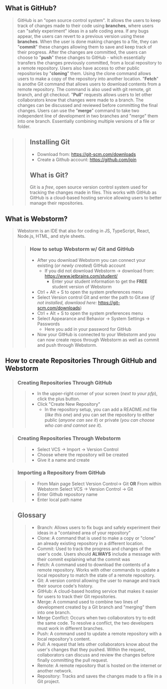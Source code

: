 ## What is GitHub?
> GitHub is an "open source control system". It allows the users to keep track of changes made to their code using **branches**,
> where users can "safely experiment" ideas in a safe coding area. If any bugs appear, the users can revert to a 
> previous version using these **branches**.
> When the user is done making changes to a file, they can "**commit**" these changes allowing them to save and keep track of their progress.
> After the changes are committed, the users can choose to "**push**" these changes to GitHub - which essentially transfers 
> the changes previously committed, from a local repository to a remote repository.
> Users also have access to other public repositories by "**cloning**" them. Using the clone command allows users to make a copy
> of the repository into another location. 
> "**Fetch**" is anothe Git command that allows users to download contents from a remote repository. The command is also used with
> git remote, git branch, and git checkout. 
> "**Pull**" requests allows users to let other collaborators know that changes were made to a branch. The changes can be discussed 
> and reviewed before committing the final changes. 
> Users can use the "**merge**" command to take two independent line of development in two branches and "merge" them into one branch.
> Essentially combining multiple versions of a file or folder. 

>> ## Installing Git 
>> - Download from: https://git-scm.com/downloads
>> - Create a Github account: https://github.com/join
>> ## What is Git?
>> Git is a *free*, open source version control system used for tracking the changes made in files. This works with GitHub
>> as GitHub is a cloud-based hosting service allowing users to better manage their repositories. 

## What is Webstorm?
 > Webstorm is an IDE that also for coding in JS, TypeScript, React, Node.js, HTML, and style sheets.
 >> ### How to setup Webstorm w/ Git and GitHub
 >> - After you download Webstorm you can connect your existing (*or newly created*) GitHub account
 >>   - If you did not download Webstorm -> download from: https://www.jetbrains.com/student/
 >>     - Enter your student information to get the **FREE** student version of Webstorm
 >> - Ctrl + Alt + S to open the system preferences menu
 >> - Select Version control Git and enter the path to Git.exe (*if not installed, downlaod here:* https://git-scm.com/downloads)
 >> - Ctrl + Alt + S to open the system preferences menu
 >> - Select Appearance and Behavior -> System Settings -> Passwords 
 >>   - Here you add in your password for GitHub
 >> - Now your GitHub is connected to your Webstorm and you can now create repos through Webstorm as well as commit and push through Webstorm.

## How to create Repositories Through GitHub and Webstorm
> ### Creating Repositories Through GitHub
>> - In the upper-right corner of your screen (*next to your pfp*), click the plus button.
>> - Click "Create New Repository"
>>   - In the repository setup, you can add a README.md file (*like this one*) and you can set the repository to either public (*anyone can see it*) or private (*you can choose who can and cannot see it*).

> ### Creating Repositories Through Webstorm
>> - Select VCS -> Import -> Version Control
>> - Choose where the repository will be created
>> - Give it a name and create

> ### Importing a Repository from GitHub
>> - From Main page Select Version Control-> Git **OR** From within Webstorm Select VCS -> Version Control -> Git
>> - Enter Github repository name 
>> - Enter local path name

> ## Glossary
>> - Branch: Allows users to fix bugs and safely experiment their ideas in a "contained area of your repository"
>> - Clone: A command that is used to make a copy or "clone" an already existing repository in a different location.
>> - Commit: Used to track the progress and changes of the user's code. Users should **ALWAYS** include a message with 
>>           their commit explaining what the commit was
>> - Fetch: A command used to download the contents of a remote repository. Works with other commands 
>>          to update a local repository to match the state of a remote repository.
>> - Git: A version control allowing the user to manage and track their source code's history. 
>> - GitHub: A cloud-based hosting service that makes it easier for users to track their Git repositories.
>> - Merge: A command used to combine two lines of development created by a Git branch and "merging" them into one branch.
>> - Merge Conflict: Occurs when two collaborators try to edit the same code. To resolve a conflict, the two developers 
>>                   must work in different branches.
>> - Push: A command used to update a remote repository with a local repository's content.
>> - Pull: A request that lets other collaborators know about the user's changes that they pushed. Within the request,
>>         collaborators can discuss and review the changes before finally committing the pull request. 
>> - Remote: A remote repository that is hosted on the internet or another network.
>> - Repository: Tracks and saves the changes made to a file in a Git project.
